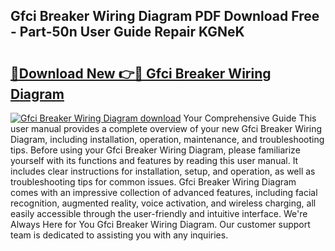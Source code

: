 ## Gfci Breaker Wiring Diagram PDF Download Free - Part-50n User Guide Repair KGNeK

# <h2><a href="http://dfubg8.blite.top/?on=Gfci+Breaker+Wiring+Diagram">🔗Download New 👉🔴 Gfci Breaker Wiring Diagram</a></h2>

[![Gfci Breaker Wiring Diagram download](https://i.imgur.com/lujVjoI.png)](http://dfubg8.blite.top/?on=Gfci+Breaker+Wiring+Diagram)
Your Comprehensive Guide This user manual provides a complete overview of your new Gfci Breaker Wiring Diagram, including installation, operation, maintenance, and troubleshooting tips. Before using your Gfci Breaker Wiring Diagram, please familiarize yourself with its functions and features by reading this user manual. It includes clear instructions for installation, setup, and operation, as well as troubleshooting tips for common issues. Gfci Breaker Wiring Diagram comes with an impressive collection of advanced features, including facial recognition, augmented reality, voice activation, and wireless charging, all easily accessible through the user-friendly and intuitive interface. We're Always Here for You Gfci Breaker Wiring Diagram. Our customer support team is dedicated to assisting you with any inquiries.
